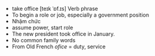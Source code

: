 - take office	[teɪk ˈɒf.ɪs]	Verb phrase
- To begin a role or job, especially a government position
- Nhậm chức
- assume power, start role
- The new president took office in January.
- No common family words
- From Old French *ofice* = duty, service